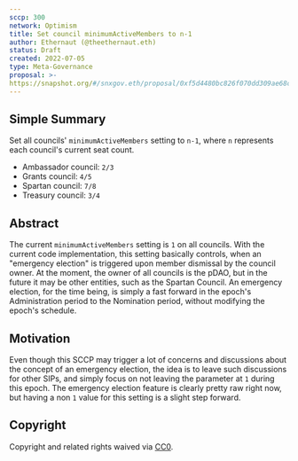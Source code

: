 ```yaml
---
sccp: 300
network: Optimism
title: Set council minimumActiveMembers to n-1
author: Ethernaut (@theethernaut.eth)
status: Draft
created: 2022-07-05
type: Meta-Governance
proposal: >-
https://snapshot.org/#/snxgov.eth/proposal/0xf5d4480bc826f070dd309ae68c9f28d03b347fc2cfe7fe1a24afbfe8d278b154
---
```


## Simple Summary

<!--"If you can't explain it simply, you don't understand it well enough." Provide a simplified and layman-accessible explanation of the SCCP.-->

Set all councils' `minimumActiveMembers` setting to `n-1`, where `n` represents each council's current seat count.
* Ambassador council: `2/3`
* Grants council: `4/5`
* Spartan council: `7/8`
* Treasury council: `3/4`

## Abstract

<!--A short (~200 word) description of the variable change proposed.-->

The current `minimumActiveMembers` setting is `1` on all councils. With the current code implementation, this setting basically controls, when an "emergency election" is triggered upon member dismissal by the council owner. At the moment, the owner of all councils is the pDAO, but in the future it may be other entities, such as the Spartan Council. An emergency election, for the time being, is simply a fast forward in the epoch's Administration period to the Nomination period, without modifying the epoch's schedule.

## Motivation

<!--The motivation is critical for SCCPs that want to update variables within Synthetix. It should clearly explain why the existing variable is not incentive aligned. SCCP submissions without sufficient motivation may be rejected outright.-->

Even though this SCCP may trigger a lot of concerns and discussions about the concept of an emergency election, the idea is to leave such discussions for other SIPs, and simply focus on not leaving the parameter at `1` during this epoch. The emergency election feature is clearly pretty raw right now, but having a non `1` value for this setting is a slight step forward.

## Copyright

Copyright and related rights waived via [CC0](https://creativecommons.org/publicdomain/zero/1.0/).
